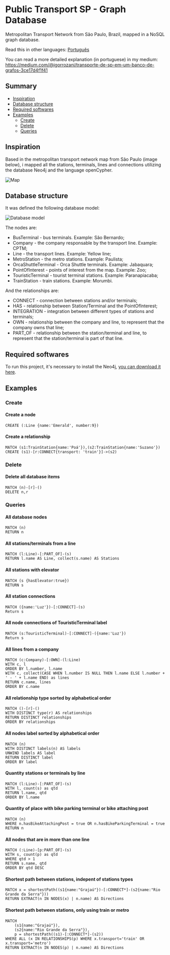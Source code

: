 # Public Transport SP - Graph Database
Metropolitan Transport Network from São Paulo, Brazil, mapped in a NoSQL graph database.

Read this in other languages: [Português](README.pt-br.md)

You can read a more detailed explanation (in portuguese) in my medium: https://medium.com/@igorrozani/transporte-de-sp-em-um-banco-de-grafos-3ce17d4f1f41

## Summary
* [Inspiration](#inspiration)
* [Database structure](#database-structure)
* [Required softwares](#required-softwares)
* [Examples](#examples)
  * [Create](#create)
  * [Delete](#delete)
  * [Queries](#queries)

## Inspiration

Based in the metropolitan transport network map from São Paulo (image below), i mapped all the stations, terminals, lines and connections utilizing the database Neo4j and the language openCypher.

![Map](img/map.png?raw=true "Map")

## Database structure
It was defined the following database model:


![Database model](img/TransportSP.png?raw=true "Database model")

The nodes are:
- BusTerminal - bus terminals. Example: São Bernardo;
- Company - the company responsable by the transport line. Example: CPTM;
- Line - the transport lines. Example: Yellow line;
- MetroStation - the metro stations. Example: Paulista;
- OrcaShuttleTerminal - Orca Shuttle terminals. Example: Jabaquara;
- PointOfInterest - points of interest from the map. Example: Zoo;
- TouristicTerminal - tourist terminal stations. Example: Paranapiacaba;
- TrainStation - train stations. Example: Morumbi.

And the relationships are:
- CONNECT - connection between stations and/or terminals;
- HAS - relationship between Station/Terminal and the PointOfInterest;
- INTEGRATION - integration between different types of stations and terminals;
- OWN - relationship between the company and line, to represent that the company owns that line;
- PART_OF - relationship between the station/terminal and line, to represent that the station/terminal is part of that line.

## Required softwares
To run this project, it's necessary to install the Neo4j, [you can download it here](https://neo4j.com/download).

## Examples

### Create

#### Create a node

```
CREATE (:Line {name:'Emerald', number:9})
```

#### Create a relationship

```
MATCH (s1:TrainStation{name:'Poá'}),(s2:TrainStation{name:'Suzano'})
CREATE (s1)-[r:CONNECT{transport: 'train'}]->(s2)
```

### Delete

#### Delete all database items

```
MATCH (n)-[r]-()
DELETE n,r
```

### Queries

#### All database nodes

```
MATCH (n)
RETURN n
```

#### All stations/terminals from a line

```
MATCH (l:Line)-[:PART_OF]-(s)
RETURN l.name AS Line, collect(s.name) AS Stations
```

#### All stations with elevator

```
MATCH (s {hasElevator:true})
RETURN s
```

#### All station connections 

```
MATCH ({name:'Luz'})-[:CONNECT]-(s)
Return s
```

#### All node connections of TouristicTerminal label

```
MATCH (s:TouristicTerminal)-[:CONNECT]-({name:'Luz'})
Return s
```

#### All lines from a company

```
MATCH (c:Company)-[:OWN]-(l:Line)
WITH c, l
ORDER BY l.number, l.name
WITH c, collect(CASE WHEN l.number IS NULL THEN l.name ELSE l.number + ' - ' + l.name END) as lines
RETURN c.name, lines
ORDER BY c.name
```

#### All relationship type sorted by alphabetical order

```
MATCH ()-[r]-()
WITH DISTINCT type(r) AS relationships
RETURN DISTINCT relationships
ORDER BY relationships
```

#### All nodes label sorted by alphabetical order

```
MATCH (n)
WITH DISTINCT labels(n) AS labels
UNWIND labels AS label
RETURN DISTINCT label
ORDER BY label
```

#### Quantity stations or terminals by line

```
MATCH (l:Line)-[:PART_OF]-(s)
WITH l, count(s) as qtd
RETURN l.name, qtd
ORDER BY l.name
```

#### Quantity of place with bike parking terminal or bike attaching post

```
MATCH (n)
WHERE n.hasBikeAttachingPost = true OR n.hasBikeParkingTerminal = true
RETURN n
```

#### All nodes that are in more than one line

```
MATCH (:Line)-[p:PART_OF]-(s)
WITH s, count(p) as qtd
WHERE qtd > 1
RETURN s.name, qtd
ORDER BY qtd DESC
```

#### Shortest path between stations, indepent of stations types

```
MATCH x = shortestPath((s1{name:"Grajaú"})-[:CONNECT*]-(s2{name:"Rio Grande da Serra"}))
RETURN EXTRACT(n IN NODES(x) | n.name) AS Directions
```

#### Shortest path between stations, only using train or metro

```
MATCH 
	(s1{name:"Grajaú"}), 
	(s2{name:"Rio Grande da Serra"}),
	p = shortestPath((s1)-[:CONNECT*]-(s2))
WHERE ALL (x IN RELATIONSHIPS(p) WHERE x.transport='train' OR x.transport='metro')
RETURN EXTRACT(n IN NODES(p) | n.name) AS Directions
```
